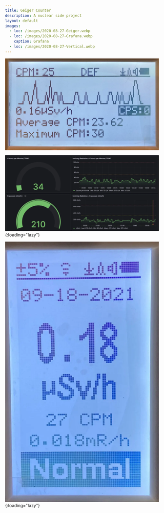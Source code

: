 ```yaml
---
title: Geiger Counter
description: A nuclear side project
layout: default
images:
  - loc: /images/2020-08-27-Geiger.webp
  - loc: /images/2020-08-27-Grafana.webp
    caption: Grafana
  - loc: /images/2020-08-27-Vertical.webp
---
```


![Geiger](/images/2020-08-27-Geiger.webp)

![Grafana](/images/2020-08-27-Grafana.webp){:loading="lazy"}

![Vertical](/images/2020-08-27-Vertical.webp){:loading="lazy"}
